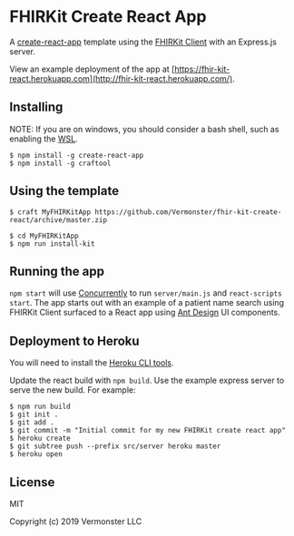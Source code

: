 # FHIRKit Create React App

A [create-react-app](https://github.com/facebook/create-react-app) template
using the [FHIRKit Client](https://github.com/Vermonster/fhir-kit-client) with
an Express.js server.

View an example deployment of the app at
[https://fhir-kit-react.herokuapp.com](http://fhir-kit-react.herokuapp.com/).

## Installing

NOTE: If you are on windows, you should consider a bash shell, such as enabling the [WSL](https://docs.microsoft.com/en-us/windows/wsl/about).

```
$ npm install -g create-react-app
$ npm install -g craftool
```

## Using the template

```
$ craft MyFHIRKitApp https://github.com/Vermonster/fhir-kit-create-react/archive/master.zip

$ cd MyFHIRKitApp
$ npm run install-kit
```

## Running the app

`npm start` will use
[Concurrently](https://github.com/kimmobrunfeldt/concurrently) to run
`server/main.js` and `react-scripts start`. The app starts out with an example
of a patient name search using FHIRKit Client surfaced to a React app using
[Ant Design](https://github.com/ant-design/ant-design) UI components.

## Deployment to Heroku

You will need to install the [Heroku CLI tools](https://devcenter.heroku.com/articles/heroku-cli).

Update the react build with `npm build`. Use the example express server to
serve the new build. For example:

```
$ npm run build
$ git init .
$ git add .
$ git commit -m "Initial commit for my new FHIRKit create react app"
$ heroku create
$ git subtree push --prefix src/server heroku master
$ heroku open
```

## License

MIT

Copyright (c) 2019 Vermonster LLC
